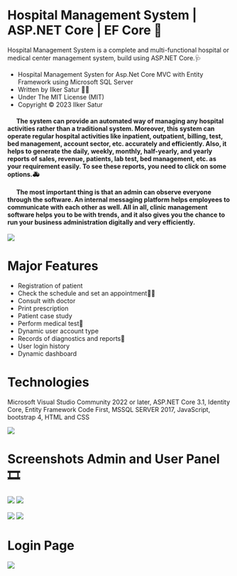 # Hospital Management System | ASP.NET Core | EF Core 🏥

Hospital Management System is a complete and multi-functional hospital or medical center management system, build using ASP.NET Core.🩺

- Hospital Management Systen for Asp.Net Core MVC with Entity Framework using Microsoft SQL Server
- Written by Ilker Satur 👨‍💻
- Under The MIT License (MIT)
- Copyright © 2023 Ilker Satur


<h4>&nbsp &nbsp &nbsp The system can provide an automated way of managing any hospital activities rather than a traditional system. Moreover, this system can operate regular hospital activities like inpatient, outpatient, billing, test, bed management, account sector, etc. accurately and efficiently. Also, it helps to generate the daily, weekly, monthly, half-yearly, and yearly reports of sales, revenue, patients, lab test, bed management, etc. as your requirement easily. To see these reports, you need to click on some options.🚑
<br><br>
&nbsp &nbsp &nbsp The most important thing is that an admin can observe everyone through the software. An internal messaging platform helps employees to communicate with each other as well. All in all, clinic management software helps you to be with trends, and it also gives you the chance to run your business administration digitally and very efficiently.</h4>

<img src="https://github.com/ilkersatur/Hospital-Information-System/blob/main/1%20(1).jpeg?raw=true">

# Major Features

- Registration of patient
- Check the schedule and set an appointment👩‍⚕️
- Consult with doctor
- Print prescription
- Patient case study
- Perform medical test💉
- Dynamic user account type
- Records of diagnostics and reports💊
- User login history
- Dynamic dashboard

# Technologies

Microsoft Visual Studio Community 2022 or later, ASP.NET Core 3.1, Identity Core, Entity Framework Code First, MSSQL SERVER 2017, JavaScript, bootstrap 4, HTML and CSS

<img src="https://github.com/ilkersatur/Hospital-Information-System/blob/main/1%20(5).jpeg?raw=true">

# Screenshots Admin and User Panel 🎞

<img src='https://github.com/ilkersatur/Hospital-Information-System/blob/main/Image/a%20(3).jpeg?raw=true'>
<img src='https://github.com/ilkersatur/Hospital-Information-System/blob/main/Image/a%20(4).jpeg?raw=true'>
<br><br>
<img src='https://github.com/ilkersatur/Hospital-Information-System/blob/main/Image/a%20(2).jpeg?raw=true'>
<img src='https://github.com/ilkersatur/Hospital-Information-System/blob/main/Image/a%20(1).jpeg?raw=true'>

# Login Page 
<img src='https://github.com/ilkersatur/Hospital-Information-System/blob/main/Image/a%20(5).jpeg?raw=true'>

